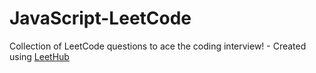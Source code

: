 # JavaScript-LeetCode
Collection of LeetCode questions to ace the coding interview! - Created using [LeetHub](https://github.com/QasimWani/LeetHub)
